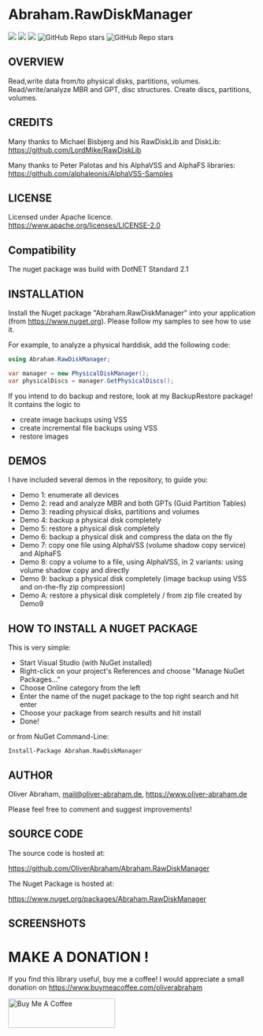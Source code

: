 # Abraham.RawDiskManager

![](https://img.shields.io/github/downloads/oliverabraham/Abraham.RawDiskManager/total) ![](https://img.shields.io/github/license/oliverabraham/Abraham.RawDiskManager) ![](https://img.shields.io/github/languages/count/oliverabraham/Abraham.RawDiskManager) ![GitHub Repo stars](https://img.shields.io/github/stars/oliverabraham/Abraham.RawDiskManager?label=repo%20stars) ![GitHub Repo stars](https://img.shields.io/github/stars/oliverabraham?label=user%20stars)



## OVERVIEW

Read,write data from/to physical disks, partitions, volumes. 
Read/write/analyze MBR and GPT, disc structures. 
Create discs, partitions, volumes.


## CREDITS
Many thanks to Michael Bisbjerg and his RawDiskLib and DiskLib:
https://github.com/LordMike/RawDiskLib

Many thanks to Peter Palotas and his AlphaVSS and AlphaFS libraries: 
https://github.com/alphaleonis/AlphaVSS-Samples


## LICENSE

Licensed under Apache licence.
https://www.apache.org/licenses/LICENSE-2.0


## Compatibility

The nuget package was build with DotNET Standard 2.1



## INSTALLATION

Install the Nuget package "Abraham.RawDiskManager" into your application (from https://www.nuget.org).
Please follow my samples to see how to use it.

For example, to analyze a physical harddisk, add the following code:
```C#
using Abraham.RawDiskManager;

var manager = new PhysicalDiskManager();
var physicalDiscs = manager.GetPhysicalDiscs();
```

If you intend to do backup and restore, look at my BackupRestore package!
It contains the logic to 
- create image backups using VSS
- create incremental file backups using VSS
- restore images


## DEMOS

I have included several demos in the repository, to guide you:
- Demo 1: enumerate all devices
- Demo 2: read and analyze MBR and both GPTs (Guid Partition Tables)
- Demo 3: reading physical disks, partitions and volumes
- Demo 4: backup a physical disk completely
- Demo 5: restore a physical disk completely
- Demo 6: backup a physical disk and compress the data on the fly
- Demo 7: copy one file using AlphaVSS (volume shadow copy service) and AlphaFS
- Demo 8: copy a volume to a file, using AlphaVSS, in 2 variants: using volume shadow copy and directly
- Demo 9: backup a physical disk completely (image backup using VSS and on-the-fly zip compression)
- Demo A: restore a physical disk completely / from zip file created by Demo9


## HOW TO INSTALL A NUGET PACKAGE
This is very simple:
- Start Visual Studio (with NuGet installed) 
- Right-click on your project's References and choose "Manage NuGet Packages..."
- Choose Online category from the left
- Enter the name of the nuget package to the top right search and hit enter
- Choose your package from search results and hit install
- Done!


or from NuGet Command-Line:

    Install-Package Abraham.RawDiskManager


## AUTHOR

Oliver Abraham, mail@oliver-abraham.de, https://www.oliver-abraham.de

Please feel free to comment and suggest improvements!



## SOURCE CODE

The source code is hosted at:

https://github.com/OliverAbraham/Abraham.RawDiskManager

The Nuget Package is hosted at: 

https://www.nuget.org/packages/Abraham.RawDiskManager



## SCREENSHOTS




# MAKE A DONATION !

If you find this library useful, buy me a coffee!
I would appreciate a small donation on https://www.buymeacoffee.com/oliverabraham

<a href="https://www.buymeacoffee.com/app/oliverabraham" target="_blank"><img src="https://cdn.buymeacoffee.com/buttons/v2/default-yellow.png" alt="Buy Me A Coffee" style="height: 60px !important;width: 217px !important;" ></a>
